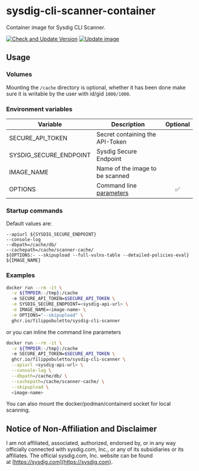 # sysdig-cli-scanner-container

Container image for Sysdig CLI Scanner.

[![Check and Update Version](https://github.com/filippobuletto/sysdig-cli-scanner-container/actions/workflows/check-update-version.yml/badge.svg)](https://github.com/filippobuletto/sysdig-cli-scanner-container/actions/workflows/check-update-version.yml)
[![Update image](https://github.com/filippobuletto/sysdig-cli-scanner-container/actions/workflows/docker-publish.yml/badge.svg)](https://github.com/filippobuletto/sysdig-cli-scanner-container/actions/workflows/docker-publish.yml)

## Usage

### Volumes

Mounting the `/cache` directory is optional, whether it has been done make sure it is writable by the user with id/gid `1000/1000`.

### Environment variables

| Variable               | Description                     | Optional           |
|------------------------|---------------------------------|:------------------:|
| SECURE_API_TOKEN       | Secret containing the API-Token |                    |
| SYSDIG_SECURE_ENDPOINT | Sysdig Secure Endpoint          |                    |
| IMAGE_NAME             | Name of the image to be scanned |                    |
| OPTIONS                | Command line [parameters](https://docs.sysdig.com/en/docs/sysdig-secure/vulnerabilities/pipeline/#parameters)         | :white_check_mark: |

### Startup commands

Default values are:

```
--apiurl ${SYSDIG_SECURE_ENDPOINT}
--console-log
--dbpath=/cache/db/
--cachepath=/cache/scanner-cache/
${OPTIONS:- --skipupload --full-vulns-table --detailed-policies-eval}
${IMAGE_NAME}
```

### Examples

```bash
docker run --rm -it \
  -v ${TMPDIR:-/tmp}:/cache
  -e SECURE_API_TOKEN=$SECURE_API_TOKEN \
  -e SYSDIG_SECURE_ENDPOINT=<sysdig-api-url> \
  -e IMAGE_NAME=<image-name> \
  -e OPTIONS="--skipupload" \
  ghcr.io/filippobuletto/sysdig-cli-scanner
```

or you can inline the command line parameters

```bash
docker run --rm -it \
  -v ${TMPDIR:-/tmp}:/cache
  -e SECURE_API_TOKEN=$SECURE_API_TOKEN \
  ghcr.io/filippobuletto/sysdig-cli-scanner \
  --apiurl <sysdig-api-url> \
  --console-log \
  --dbpath=/cache/db/ \
  --cachepath=/cache/scanner-cache/ \
  --skipupload \
  <image-name>
```

You can also mount the docker/podman/containerd socket for local scanning.

## Notice of Non-Affiliation and Disclaimer

I am not affiliated, associated, authorized, endorsed by, or in any way officially connected with sysdig.com, Inc., or any of its subsidiaries or its affiliates. The official sysdig.com, Inc. website can be found at [https://sysdig.com](https://sysdig.com).